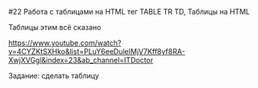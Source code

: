 #22 Работа с таблицами на HTML тег TABLE TR TD, Таблицы на HTML

Таблицы этим всё сказано

https://www.youtube.com/watch?v=4CYZKtSXHko&list=PLuY6eeDuleIMjV7Kff8yf8RA-XwjXVGgl&index=23&ab_channel=ITDoctor

Задание: сделать таблицу